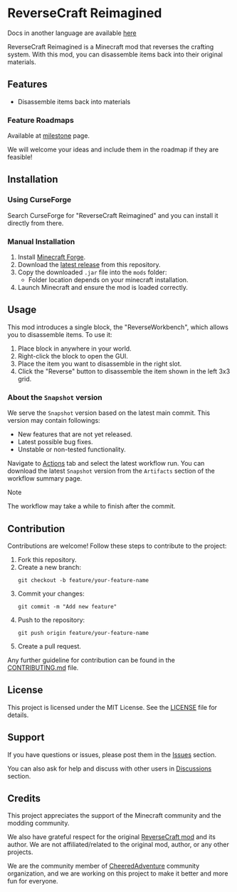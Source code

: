 # ReverseCraft Reimagined

Docs in another language are available [here](./docs/index.markdown)

ReverseCraft Reimagined is a Minecraft mod that reverses the crafting system.
With this mod, you can disassemble items back into their original materials.

## Features

- Disassemble items back into materials

### Feature Roadmaps

Available at [milestone](https://github.com/CheeredAdventure/ReverseCraft-Reimagined/milestone) page.

We will welcome your ideas and include them in the roadmap if they are feasible!

## Installation

### Using CurseForge

Search CurseForge for "ReverseCraft Reimagined" and you can install it directly from there.

### Manual Installation

1. Install [Minecraft Forge](https://files.minecraftforge.net/).
2. Download the [latest release](https://github.com/CheeredAdventure/ReverseCraft-Reimagined/releases) from this repository.
3. Copy the downloaded `.jar` file into the `mods` folder:
   - Folder location depends on your minecraft installation.
4. Launch Minecraft and ensure the mod is loaded correctly.

## Usage

This mod introduces a single block, the "ReverseWorkbench", which allows you to disassemble items.
To use it:
1. Place block in anywhere in your world.
2. Right-click the block to open the GUI.
3. Place the item you want to disassemble in the right slot.
4. Click the "Reverse" button to disassemble the item shown in the left 3x3 grid.

### About the `Snapshot` version

We serve the `Snapshot` version based on the latest main commit.
This version may contain followings:

- New features that are not yet released.
- Latest possible bug fixes.
- Unstable or non-tested functionality.

Navigate
to [Actions](https://github.com/CheeredAdventure/ReverseCraft-Reimagined/actions/workflows/snapshot.yaml)
tab and select the latest workflow run.
You can download the latest `Snapshot` version from the `Artifacts` section of the workflow summary
page.

> [!NOTE]
> The workflow may take a while to finish after the commit.

## Contribution

Contributions are welcome! Follow these steps to contribute to the project:

1. Fork this repository.
2. Create a new branch:
   ```
   git checkout -b feature/your-feature-name
   ```
3. Commit your changes:
   ```
   git commit -m "Add new feature"
   ```
4. Push to the repository:
   ```
   git push origin feature/your-feature-name
   ```
5. Create a pull request.

Any further guideline for contribution can be found in the [CONTRIBUTING.md](./CONTRIBUTING.md) file.

## License

This project is licensed under the MIT License. See the [LICENSE](./LICENSE) file for details.

## Support

If you have questions or issues, please post them in the [Issues](https://github.com/CheeredAdventure/ReverseCraft-Reimagined/issues) section.

You can also ask for help and discuss with other users in [Discussions](https://github.com/CheeredAdventure/ReverseCraft-Reimagined/discussions) section.

## Credits

This project appreciates the support of the Minecraft community and the modding community.

We also have grateful respect for the original [ReverseCraft mod](https://github.com/Unyuho/RevereseCraft) and its author.
We are not affiliated/related to the original mod, author, or any other projects.

We are the community member of [CheeredAdventure](https://github.com/CheeredAdventure) community
organization, and we are working on this project to make it better and more fun for everyone.
